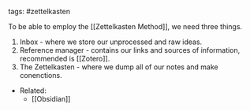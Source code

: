 tags: #zettelkasten 

To be able to employ the [[Zettelkasten Method]],
we need three things.
1. Inbox - where we store our unprocessed and raw ideas.
2. Reference manager - contains our links and sources of information, recommended is [[Zotero]].
3. The Zettelkasten - where we dump all of our notes and make conenctions. 


- Related:
	- [[Obsidian]]
